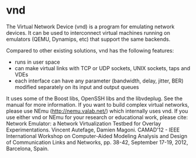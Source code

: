 vnd
===

The Virtual Network Device (vnd) is a program for emulating network devices.
It can be used to interconnect virtual machines running on emulators (QEMU, Dynamips, etc) 
that support the same backends.

Compared to other existing solutions, vnd has the following features:
- runs in user space
- can make virtual links with TCP or UDP sockets, UNIX sockets, taps and VDEs
- each interface can have any parameter (bandwidth, delay, jitter, BER) modified 
separately on its input and output queues

It uses some of the Boost libs, OpenSSH libs and the libvdeplug.
See the manual for more information.
If you want to build complex virtual networks, please use NEmu (http://nemu.valab.net/) which internally uses vnd.
If you use either vnd or NEmu for your research or educational work, please cite:
    Network Emulator: a Network Virtualization Testbed for Overlay Experimentations.
    Vincent Autefage, Damien Magoni.
    CAMAD'12 - IEEE International Workshop on Computer-Aided Modeling Analysis and 
    Design of Communication Links and Networks,
    pp. 38-42, September 17-19, 2012, Barcelona, Spain.
